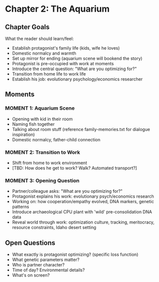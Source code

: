 # Chapter 2: The Aquarium

## Chapter Goals

What the reader should learn/feel:
- Establish protagonist's family life (kids, wife he loves)
- Domestic normalcy and warmth
- Set up mirror for ending (aquarium scene will bookend the story)
- Protagonist is pre-occupied with work at moments
- Introduce the central question: "What are you optimizing for?"
- Transition from home life to work life
- Establish his job: evolutionary psychology/economics researcher

## Moments

### MOMENT 1: Aquarium Scene
- Opening with kid in their room
- Naming fish together
- Talking about room stuff (reference family-memories.txt for dialogue inspiration)
- Domestic normalcy, father-child connection

### MOMENT 2: Transition to Work
- Shift from home to work environment
- [TBD: How does he get to work? Walk? Automated transport?]

### MOMENT 3: Opening Question
- Partner/colleague asks: "What are you optimizing for?"
- Protagonist explains his work: evolutionary psych/economics research
- Working on: how cooperation/empathy evolved, DNA markers, genetic patterns
- Introduce archaeological CPU plant with 'wild' pre-consolidation DNA data
- Reveal world through work: optimization culture, tracking, meritocracy, resource constraints, Idaho desert setting

## Open Questions
- What exactly is protagonist optimizing? (specific loss function)
- What genetic parameters matter?
- Who is partner character?
- Time of day? Environmental details?
- What's on screen?
